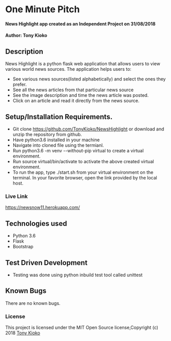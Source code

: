 # One Minute Pitch
#### News Highlight app created as an Independent Project on 31/08/2018
#### Author: **Tony Kioko**
## Description
News Highlight is a python flask web application that allows users to view various world news sources.
The application helps users to:
* See various news sources(listed alphabetically) and select the ones they prefer.
* See all the news articles from that particular news source
* See the image description and time the news article was posted.
* Click on an article and read it directly from the news source.


## Setup/Installation Requirements.
* Git clone https://github.com/TonyKioko/NewsHighlight or download and unzip the repository from github.
* Have python3.6 installed in your machine
* Navigate into cloned file using the termianl.
* Run python3.6 -m venv --without-pip virtual to create a virtual environment.
* Run source virtual/bin/activate to activate the above created virtual environment.
* To run the app, type ./start.sh from your virtual environment on the terminal. In your favorite browser, open the link provided by the local host.

### Live Link ###
 https://newsnow11.herokuapp.com/

## Technologies used ##

* Python 3.6
* Flask
* Bootstrap

## Test Driven Development
* Testing was done using python inbuild test tool called unittest


## Known Bugs 
There are no known bugs.

<!-- ## Future additional features to be considered

* Store user credentials in a database.
* Use encryption algorithims to hash saved passwords. -->
 
### License
This project is licensed under the MIT Open Source license,Copyright (c) 2018 [Tony Kioko](https://github.com/tonykioko/)